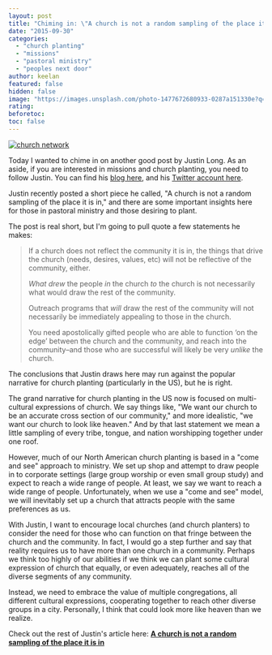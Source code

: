 ```yaml
---
layout: post
title: "Chiming in: \"A church is not a random sampling of the place it is in\""
date: "2015-09-30"
categories: 
  - "church planting"
  - "missions"
  - "pastoral ministry"
  - "peoples next door"
author: keelan
featured: false
hidden: false
image: "https://images.unsplash.com/photo-1477672680933-0287a151330e?q=80&w=2070&auto=format&fit=crop&ixlib=rb-4.0.3&ixid=M3wxMjA3fDB8MHxwaG90by1wYWdlfHx8fGVufDB8fHx8fA%3D%3D"
rating:
beforetoc:
toc: false
---
```


[![church network](images/d08bf-church-network.png)](https://keelancook.files.wordpress.com/2020/08/d08bf-church-network.png)

Today I wanted to chime in on another good post by Justin Long. As an aside, if you are interested in missions and church planting, you need to follow Justin. You can find his [blog here](http://justinlong.org/), and his [Twitter account here](https://twitter.com/justindlong).

Justin recently posted a short piece he called, "A church is not a random sampling of the place it is in," and there are some important insights here for those in pastoral ministry and those desiring to plant.

The post is real short, but I'm going to pull quote a few statements he makes:

> If a church does not reflect the community it is in, the things that drive the church (needs, desires, values, etc) will not be reflective of the community, either.
> 
> _What drew_ the people _in_ the church _to_ the church is not necessarily what would draw the rest of the community.
> 
> Outreach programs that _will_ draw the rest of the community will not necessarily be immediately appealing to those in the church.
> 
> You need apostolically gifted people who are able to function ‘on the edge’ between the church and the community, and reach into the community–and those who are successful will likely be very _unlike_ the church.

The conclusions that Justin draws here may run against the popular narrative for church planting (particularly in the US), but he is right.

The grand narrative for church planting in the US now is focused on multi-cultural expressions of church. We say things like, "We want our church to be an accurate cross section of our community," and more idealistic, "we want our church to look like heaven." And by that last statement we mean a little sampling of every tribe, tongue, and nation worshipping together under one roof.

However, much of our North American church planting is based in a "come and see" approach to ministry. We set up shop and attempt to draw people in to corporate settings (large group worship or even small group study) and expect to reach a wide range of people. At least, we say we want to reach a wide range of people. Unfortunately, when we use a "come and see" model, we will inevitably set up a church that attracts people with the same preferences as us.

With Justin, I want to encourage local churches (and church planters) to consider the need for those who can function on that fringe between the church and the community. In fact, I would go a step further and say that reality requires us to have more than one church in a community. Perhaps we think too highly of our abilities if we think we can plant some cultural expression of church that equally, or even adequately, reaches all of the diverse segments of any community.

Instead, we need to embrace the value of multiple congregations, all different cultural expressions, cooperating together to reach other diverse groups in a city. Personally, I think that could look more like heaven than we realize.

Check out the rest of Justin's article here: **[A church is not a random sampling of the place it is in](http://justinlong.org/2015/06/a-church-is-not-a-random-sampling-of-the-place-it-is-in/)**
